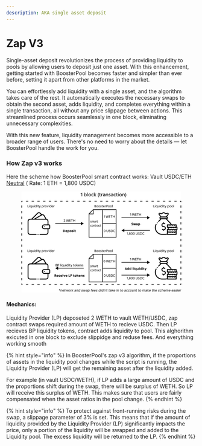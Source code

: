 ```yaml
---
description: AKA single asset deposit
---
```


# Zap V3

Single-asset deposit revolutionizes the process of providing liquidity to pools by allowing users to deposit just one asset. With this enhancement, getting started with BoosterPool becomes faster and simpler than ever before, setting it apart from other platforms in the market.

You can effortlessly add liquidity with a single asset, and the algorithm takes care of the rest. It automatically executes the necessary swaps to obtain the second asset, adds liquidity, and completes everything within a single transaction, all without any price slippage between actions. This streamlined process occurs seamlessly in one block, eliminating unnecessary complexities.

With this new feature, liquidity management becomes more accessible to a broader range of users. There's no need to worry about the details — let BoosterPool handle the work for you.

### How Zap v3 works

Here the scheme how BoosterPool smart contract works: Vault USDC/ETH [Neutral](market-strategies.md#neutral-strategy) ( Rate: 1 ETH = 1,800 USDC)

<figure><img src="../.gitbook/assets/zap v3 (2).png" alt=""><figcaption></figcaption></figure>

#### Mechanics:

Liquidity Provider (LP) deposeted 2 WETH to vault WETH/USDC, zap contract swaps required amount of WETH to recieve USDC. Then LP recieves BP liquidity tokens, contract adds liquidity to pool. This alghorithm exicuted in one block to exclude slippidge and reduse fees. And everything working smooth

{% hint style="info" %}
In BoosterPool's zap v3 algorithm, if the proportions of assets in the liquidity pool changes while the script is running, the Liquidity Provider (LP) will get the remaining asset after the liquidity added.

For example (in vault USDC/WETH), if LP adds a large amount of USDC and the proportions shift during the swap, there will be surplus of WETH. So LP will receive this surplus of WETH. This makes sure that users are fairly compensated when the asset ratios in the pool change.
{% endhint %}

{% hint style="info" %}
To protect against front-running risks during the swap, a slippage parameter of 3% is set. This means that if the amount of liquidity provided by the Liquidity Provider (LP) significantly impacts the price, only a portion of the liquidity will be swapped and added to the Liquidity pool. The excess liquidity will be returned to the LP.
{% endhint %}
